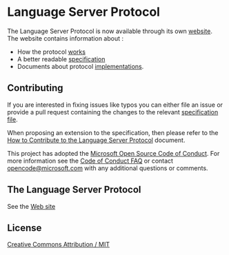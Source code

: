 # Language Server Protocol

The Language Server Protocol is now available through its own [website](https://microsoft.github.io/language-server-protocol/). 
The website contains information about :
* How the protocol [works](https://microsoft.github.io/language-server-protocol/overview)
* A better readable [specification](https://microsoft.github.io/language-server-protocol/specifications/specification-3-14/)
* Documents about protocol [implementations](https://microsoft.github.io/language-server-protocol/implementors/servers/).

## Contributing
If you are interested in fixing issues like typos you can either file an issue or provide a pull request containing the changes to the relevant [specification file](https://github.com/microsoft/language-server-protocol/tree/gh-pages/_specifications).

When proposing an extension to the specification, then please refer to the [How to Contribute to the Language Server Protocol](contributing.md) document.

This project has adopted the [Microsoft Open Source Code of Conduct](https://opensource.microsoft.com/codeofconduct/). For more information see the [Code of Conduct FAQ](https://opensource.microsoft.com/codeofconduct/faq/) or contact [opencode@microsoft.com](mailto:opencode@microsoft.com) with any additional questions or comments.

## The Language Server Protocol

See the [Web site](https://microsoft.github.io/language-server-protocol/specifications/specification-3-14/)

## License
[Creative Commons Attribution / MIT](License.txt)

